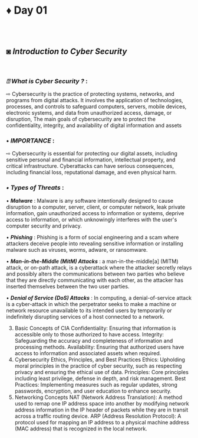 # ♦ Day 01
</br>
</br>

## ◙ ***Introduction to Cyber Security***
 </br>

### ***⍰ What is Cyber Security ?*** : </br>
   ⇨ Cybersecurity is the practice of protecting systems, networks, and programs from digital attacks. It involves the application of technologies, processes, and controls to safeguard computers, servers, mobile devices, electronic systems, and data from unauthorized access, damage, or disruption, The main goals of cybersecurity are to protect the confidentiality, integrity, and availability of digital information and assets </br> 
 
 
 ### • ***IMPORTANCE*** : </br>
   ⇨ Cybersecurity is essential for protecting our digital assets, including sensitive personal and financial information, intellectual property, and critical infrastructure. Cyberattacks can have serious consequences, including financial loss, reputational damage, and even physical harm.

###  ***• Types of Threats*** :

• ***Malware*** : Malware is any software intentionally designed to cause disruption to a computer, server, client, or computer network, leak private information, gain unauthorized access to information or systems, deprive access to information, or which unknowingly interferes with the user's computer security and privacy.</br>

• ***Phishing*** : Phishing is a form of social engineering and a scam where attackers deceive people into revealing sensitive information or installing malware such as viruses, worms, adware, or ransomware. </br> 

• ***Man-in-the-Middle (MitM) Attacks*** : a man-in-the-middle[a] (MITM) attack, or on-path attack, is a cyberattack where the attacker secretly relays and possibly alters the communications between two parties who believe that they are directly communicating with each other, as the attacker has inserted themselves between the two user parties. </br>

• ***Denial of Service (DoS) Attacks*** : In computing, a denial-of-service attack is a cyber-attack in which the perpetrator seeks to make a machine or network resource unavailable to its intended users by temporarily or indefinitely disrupting services of a host connected to a network. </br>


3. Basic Concepts of CIA
Confidentiality: Ensuring that information is accessible only to those authorized to have access.
Integrity: Safeguarding the accuracy and completeness of information and processing methods.
Availability: Ensuring that authorized users have access to information and associated assets when required.
4. Cybersecurity Ethics, Principles, and Best Practices
Ethics: Upholding moral principles in the practice of cyber security, such as respecting privacy and ensuring the ethical use of data.
Principles: Core principles including least privilege, defense in depth, and risk management.
Best Practices: Implementing measures such as regular updates, strong passwords, encryption, and user education to enhance security.
5. Networking Concepts
NAT (Network Address Translation): A method used to remap one IP address space into another by modifying network address information in the IP header of packets while they are in transit across a traffic routing device.
ARP (Address Resolution Protocol): A protocol used for mapping an IP address to a physical machine address (MAC address) that is recognized in the local network.
